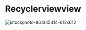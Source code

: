 # Recyclerviewview
![istockphoto-861345414-612x612](https://user-images.githubusercontent.com/66054174/194963718-c7eb178c-31c4-4add-8149-7b686d6885de.jpg)
